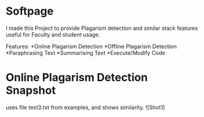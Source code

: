 # Softpage

I made this Project to provide Plagarism detection and similar stack features useful for Faculty and student usage.

Features:
*Online Plagarism Detection
*Offline Plagarism Detection
*Paraphrasing Text
*Summarising Text
*Execute/Modify Code

# Online Plagarism Detection Snapshot
uses file text3.txt from examples, and shows similarity.
![Shot1]

